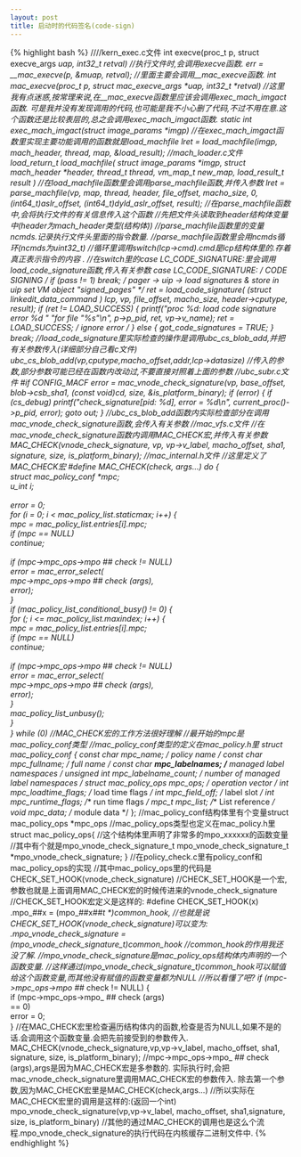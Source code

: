 ```yaml
---
layout: post
title: 启动时的代码签名(code-sign)
---
```


{% highlight bash %}
////kern_exec.c文件
int execve(proc_t p, struct execve_args *uap, int32_t *retval)
//执行文件时,会调用execve函数.
err = __mac_execve(p, &muap, retval);
//里面主要会调用__mac_execve函数.
int __mac_execve(proc_t p, struct __mac_execve_args *uap, int32_t *retval)
//这里我有点迷惑,按常理来说,在__mac_execve函数里应该会调用exec_mach_imgact函数.
可是我并没有发现调用的代码,也可能是我不小心删了代码,不过不用在意.这个函数还是比较表层的,总之会调用exec_mach_imgact函数.
static int
exec_mach_imgact(struct image_params *imgp)
//在exec_mach_imgact函数里实现主要功能调用的函数就是load_machfile
lret = load_machfile(imgp, mach_header, thread, map, &load_result);
//mach_loader.c文件
load_return_t
load_machfile(
              struct image_params	*imgp,
              struct mach_header	*header,
              thread_t 		thread,
              vm_map_t 		new_map,
              load_result_t		*result
              )
//在load_machfile函数里会调用parse_machfile函数,并传入参数
lret = parse_machfile(vp, map, thread, header, file_offset, macho_size,
                      0, (int64_t)aslr_offset, (int64_t)dyld_aslr_offset, result);
//在parse_machfile函数中,会将执行文件的有关信息传入这个函数
//先把文件头读取到header结构体变量中(header为mach_header类型(结构体))
//parse_machfile函数里的变量ncmds.记录执行文件头里面的指令数量.
//parse_machfile函数里会用ncmds循环(ncmds为uint32_t)
//循环里调用switch(lcp->cmd).cmd是lcp结构体里的.存着真正表示指令的内容
.
//在switch里的case LC_CODE_SIGNATURE:里会调用load_code_signature函数,传入有关参数
case LC_CODE_SIGNATURE:
/* CODE SIGNING */
if (pass != 1)
break;
/* pager -> uip ->
 load signatures & store in uip
 set VM object "signed_pages"
 */
ret = load_code_signature(
                          (struct linkedit_data_command *) lcp,
                          vp,
                          file_offset,
                          macho_size,
                          header->cputype,
                          result);
if (ret != LOAD_SUCCESS) {
    printf("proc %d: load code signature error %d "
           "for file \"%s\"\n",
           p->p_pid, ret, vp->v_name);
    ret = LOAD_SUCCESS; /* ignore error */
} else {
    got_code_signatures = TRUE;
}
break;
//load_code_signature里实际检查的操作是调用ubc_cs_blob_add,并把有关参数传入(详细部分自己看c文件)
ubc_cs_blob_add(vp,cputype,macho_offset,addr,lcp->datasize)
//传入的参数,部分参数可能已经在函数内改动过,不要直接对照着上面的参数
//ubc_subr.c文件
#if CONFIG_MACF
error = mac_vnode_check_signature(vp, base_offset, blob->csb_sha1, (const void*)cd, size, &is_platform_binary);
if (error) {
    if (cs_debug)
        printf("check_signature[pid: %d], error = %d\n", current_proc()->p_pid, error);
        goto out;
}
//ubc_cs_blob_add函数内实际检查部分在调用mac_vnode_check_signature函数,会传入有关参数
//mac_vfs.c文件
//在mac_vnode_check_signature函数内调用MAC_CHECK宏,并传入有关参数
MAC_CHECK(vnode_check_signature, vp, vp->v_label, macho_offset, sha1,
signature, size, is_platform_binary);
//mac_internal.h文件
//这里定义了MAC_CHECK宏
#define	MAC_CHECK(check, args...) do {					\
struct mac_policy_conf *mpc;					\
u_int i;                                               		\
\
error = 0;							\
for (i = 0; i < mac_policy_list.staticmax; i++) {		\
mpc = mac_policy_list.entries[i].mpc;              	\
if (mpc == NULL)                                	\
continue;                               	\
\
if (mpc->mpc_ops->mpo_ ## check != NULL)		\
error = mac_error_select(      			\
mpc->mpc_ops->mpo_ ## check (args),		\
error);					\
}								\
if (mac_policy_list_conditional_busy() != 0) {			\
for (; i <= mac_policy_list.maxindex; i++) {		\
mpc = mac_policy_list.entries[i].mpc;		\
if (mpc == NULL)                                \
continue;                               \
\
if (mpc->mpc_ops->mpo_ ## check != NULL)	\
error = mac_error_select(      		\
mpc->mpc_ops->mpo_ ## check (args),	\
error);				\
}							\
mac_policy_list_unbusy();				\
}								\
} while (0)
//MAC_CHECK宏的工作方法很好理解
//最开始的mpc是mac_policy_conf类型
//mac_policy_conf类型的定义在mac_policy.h里
struct mac_policy_conf {
    const char		*mpc_name;		/** policy name */
    const char		*mpc_fullname;		/** full name */
    const char		**mpc_labelnames;	/** managed label namespaces */
    unsigned int		 mpc_labelname_count;	/** number of managed label namespaces */
    struct mac_policy_ops	*mpc_ops;		/** operation vector */
    int			 mpc_loadtime_flags;	/** load time flags */
    int			*mpc_field_off;		/** label slot */
    int			 mpc_runtime_flags;	/** run time flags */
    mpc_t			 mpc_list;		/** List reference */
    void			*mpc_data;		/** module data */
};
//mac_policy_conf结构体里有个变量struct mac_policy_ops	*mpc_ops
//mac_policy_ops类型也定义在mac_policy.h里
struct mac_policy_ops{
//这个结构体里声明了非常多的mpo_xxxxxx的函数变量
//其中有个就是mpo_vnode_check_signature_t
mpo_vnode_check_signature_t		*mpo_vnode_check_signature;
}
//在policy_check.c里有policy_conf和mac_policy_ops的实现
//其中mac_policy_ops里的代码是
CHECK_SET_HOOK(vnode_check_signature)
//CHECK_SET_HOOK是一个宏,参数也就是上面调用MAC_CHECK宏的时候传进来的vnode_check_signature
//CHECK_SET_HOOK宏定义是这样的:
#define CHECK_SET_HOOK(x)	.mpo_##x = (mpo_##x##_t *)common_hook,
//也就是说CHECK_SET_HOOK(vnode_check_signature)可以变为:
.mpo_vnode_check_signature = (mpo_vnode_check_signature_t)common_hook
//common_hook的作用我还没了解.
//mpo_vnode_check_signature是mac_policy_ops结构体内声明的一个函数变量.
//这样通过(mpo_vnode_check_signature_t)common_hook可以赋值给这个函数变量,而其他没有赋值的函数变量都为NULL
//所以看懂了吧?
if (mpc->mpc_ops->mpo_ ## check != NULL) {	\
				if (mpc->mpc_ops->mpo_ ## check (args)	\
                    == 0)				\
                    error = 0;			\
                    }
//在MAC_CHECK宏里检查遍历结构体内的函数,检查是否为NULL,如果不是的话.会调用这个函数变量.会把先前接受到的参数传入.
MAC_CHECK(vnode_check_signature,vp,vp->v_label, macho_offset, sha1,
          signature, size, is_platform_binary);
//mpc->mpc_ops->mpo_ ## check (args),args是因为MAC_CHECK宏是多参数的.
实际执行时,会把mac_vnode_check_signature里调用MAC_CHECK宏的参数传入.
除去第一个参数,因为MAC_CHECK宏里是MAC_CHECK(check,args...)
//所以实际在MAC_CHECK宏里的调用是这样的:(返回一个int)
mpo_vnode_check_signature(vp,vp->v_label, macho_offset, sha1,signature, size, is_platform_binary)
//其他的通过MAC_CHECK的调用也是这么个流程.mpo_vnode_check_signature的执行代码在内核缓存二进制文件中.
{% endhighlight %}